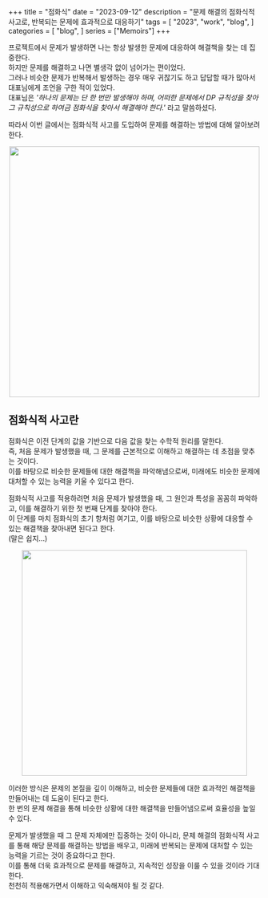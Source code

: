 +++
title = "점화식"
date = "2023-09-12"
description = "문제 해결의 점화식적 사고로, 반복되는 문제에 효과적으로 대응하기"
tags = [
    "2023",
    "work",
    "blog",
]
categories = [
    "blog",
]
series = ["Memoirs"]
+++

프로젝트에서 문제가 발생하면 나는 항상 발생한 문제에 대응하여 해결책을 찾는 데 집중한다. <br>
하지만 문제를 해결하고 나면 별생각 없이 넘어가는 편이었다. <br>
그러나 비슷한 문제가 반복해서 발생하는 경우 매우 귀찮기도 하고 답답할 때가 많아서 대표님에게 조언을 구한 적이 있었다. <br>
대표님은 *'하나의 문제는 단 한 번만 발생해야 하며, 어떠한 문제에서 DP 규칙성을 찾아 그 규칙성으로 하여금 점화식을 찾아서 해결해야 한다.'* 라고 말씀하셨다.
<br>

따라서 이번 글에서는 점화식적 사고를 도입하여 문제를 해결하는 방법에 대해 알아보려 한다.

<p align="center"><img src="https://github.com/kmseunh/problem-solving-python/assets/105186724/9a349e82-1fb2-4189-ba22-81f08cd2f909" width="500"></p>

<!--more-->

## 점화식적 사고란

점화식은 이전 단계의 값을 기반으로 다음 값을 찾는 수학적 원리를 말한다.<br>
즉, 처음 문제가 발생했을 때, 그 문제를 근본적으로 이해하고 해결하는 데 초점을 맞추는 것이다.<br>
이를 바탕으로 비슷한 문제들에 대한 해결책을 파악해냄으로써, 미래에도 비슷한 문제에 대처할 수 있는 능력을 키울 수 있다고 한다.
<br>

점화식적 사고를 적용하려면 처음 문제가 발생했을 때, 그 원인과 특성을 꼼꼼히 파악하고, 이를 해결하기 위한 첫 번째 단계를 찾아야 한다.<br>
이 단계를 마치 점화식의 초기 항처럼 여기고, 이를 바탕으로 비슷한 상황에 대응할 수 있는 해결책을 찾아내면 된다고 한다.<br>
(말은 쉽지...)
<br>

<p align="center"><img src="https://github.com/kmseunh/problem-solving-python/assets/105186724/71c29dd2-137e-44c7-b30d-291fdbc990ca" width="450"></p>

이러한 방식은 문제의 본질을 깊이 이해하고, 비슷한 문제들에 대한 효과적인 해결책을 만들어내는 데 도움이 된다고 한다.<br>
한 번의 문제 해결을 통해 비슷한 상황에 대한 해결책을 만들어냄으로써 효율성을 높일 수 있다.
<br>

문제가 발생했을 때 그 문제 자체에만 집중하는 것이 아니라, 문제 해결의 점화식적 사고를 통해 해당 문제를 해결하는 방법을 배우고, 미래에 반복되는 문제에 대처할 수 있는 능력을 기르는 것이 중요하다고 한다.<br>
이를 통해 더욱 효과적으로 문제를 해결하고, 지속적인 성장을 이룰 수 있을 것이라 기대한다.<br>
천천히 적용해가면서 이해하고 익숙해져야 될 것 같다.
